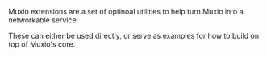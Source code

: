 Muxio extensions are a set of optinoal utilities to help turn Muxio into a networkable service.

These can either be used directly, or serve as examples for how to build on top of Muxio's core.
